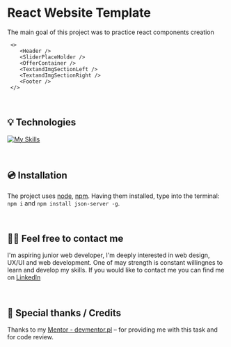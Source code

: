# React Website Template 


 The main goal of this project was to practice react components creation 


```
 <>
    <Header />
    <SliderPlaceHolder />
    <OfferContainer />
    <TextandImgSectionLeft />
    <TextandImgSectionRight />
    <Footer />
 </>
```


&nbsp;
 
## 💡 Technologies

[![My Skills](https://skillicons.dev/icons?i=react,html,css,webpack,json )](https://skillicons.dev)

&nbsp;

## 💿 Installation

The project uses [node](https://nodejs.org/en/), [npm](https://www.npmjs.com/). Having them installed, type into the terminal: `npm i` and `npm install json-server -g`.


&nbsp;

## 🙋‍♂️ Feel free to contact me
I'm aspiring junior web developer, I'm deeply interested in web design, UX/UI and web development. One of may strength is constant willingnes to learn and develop my skills. If you would like to contact me you can find me on [LinkedIn](https://www.linkedin.com/in/ariadna-nicieja/)

&nbsp;

## 👏 Special thanks / Credits
Thanks to my [Mentor - devmentor.pl](https://devmentor.pl/) – for providing me with this task and for code review.

